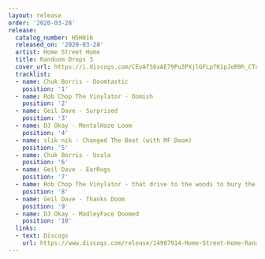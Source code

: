 ```yaml
---
layout: release
order: '2020-03-28'
release:
  catalog_number: HSH016
  released_on: '2020-03-28'
  artist: Home Street Home
  title: Randoom Drops 3
  cover_url: https://i.discogs.com/CEvAfS0xAE79Pu3PXjlGFLpfK1pJoR9h_CTu-CR_W5g/rs:fit/g:sm/q:90/h:600/w:600/czM6Ly9kaXNjb2dz/LWRhdGFiYXNlLWlt/YWdlcy9SLTE0OTg3/OTE0LTE1ODUzOTk3/OTgtNTA0My5qcGVn.jpeg
  tracklist:
  - name: Chuk Borris - Doomtastic
    position: '1'
  - name: Rob Chop The Vinylator - Oomish
    position: '2'
  - name: Geil Dave - Surprised
    position: '3'
  - name: DJ Okay - MentalHaze Loom
    position: '4'
  - name: slik nik - Changed The Beat (with MF Doom)
    position: '5'
  - name: Chuk Borris - Uvala
    position: '6'
  - name: Geil Dave - EarRugs
    position: '7'
  - name: Rob Chop The Vinylator - that drive to the woods to bury the body shit
    position: '8'
  - name: Geil Dave - Thanks Doom
    position: '9'
  - name: DJ Okay - MadleyFace Doomed
    position: '10'
  links:
  - text: Discogs
    url: https://www.discogs.com/release/14987914-Home-Street-Home-Randoom-Drops-3
---
```

